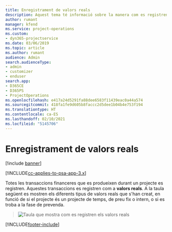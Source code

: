 ```yaml
---
title: Enregistrament de valors reals
description: Aquest tema té informació sobre la manera com es registren els valors reals.
author: rumant
manager: kfend
ms.service: project-operations
ms.custom:
- dyn365-projectservice
ms.date: 03/06/2019
ms.topic: article
ms.author: rumant
audience: Admin
search.audienceType:
- admin
- customizer
- enduser
search.app:
- D365CE
- D365PS
- ProjectOperations
ms.openlocfilehash: e417a24d5291fa88dee6583f11439eac0a44a574
ms.sourcegitcommit: 418fa1fe9d605b8faccc2d5dee1b04b4e753f194
ms.translationtype: HT
ms.contentlocale: ca-ES
ms.lasthandoff: 02/10/2021
ms.locfileid: "5145706"
---
```

# <a name="recording-actuals"></a>Enregistrament de valors reals 

[!include [banner](../includes/psa-now-project-operations.md)]

[!INCLUDE[cc-applies-to-psa-app-3.x](../includes/cc-applies-to-psa-app-3x.md)]

Totes les transaccions financeres que es produeixen durant un projecte es registren. Aquestes transaccions es registren com a **valors reals**. A la taula següent es mostren els diferents tipus de valors reals que s'han creat, en funció de si el projecte és un projecte de temps, de preu fix o intern, o si es troba a la fase de prevenda.

> ![Taula que mostra com es registren els valors reals](media/advanced-table2.png)


[!INCLUDE[footer-include](../includes/footer-banner.md)]